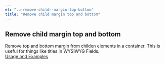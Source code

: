 ```yaml
---
el: ".u-remove-child--margin-top-bottom"
title: "Remove child margin top and bottom"
---
```

## Remove child margin top and bottom

Remove top and bottom margin from childen elements in a container. This is useful for things like titles in WYSIWYG Fields.<br/>
<a href="../../../../dist/sassdoc/#utility-placeholder-u-remove-child--margin-top-bottom" target="_blank">Usage and Examples</a>
